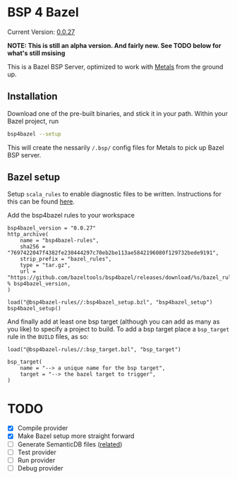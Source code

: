 # BSP 4 Bazel
Current Version: [0.0.27](https://github.com/bazeltools/bsp4bazel/releases/tag/0.0.27)

**NOTE: This is still an alpha version. And fairly new. See TODO below for what's still msising**

This is a Bazel BSP Server, optimized to work with [Metals](https://scalameta.org/metals/) from the ground up.

## Installation

Download one of the pre-built binaries, and stick it in your path. Within your Bazel project, run 

```bash
bsp4bazel --setup
```

This will create the nessarily `/.bsp/` config files for Metals to pick up Bazel BSP server. 

## Bazel setup

Setup `scala_rules` to enable diagnostic files to be written. Instructions for this can be found [here](https://github.com/bazelbuild/rules_scala/blob/master/docs/scala_toolchain.md).

Add the bsp4bazel rules to your workspace

```starlark
bsp4bazel_version = "0.0.27"
http_archive(
    name = "bsp4bazel-rules",
    sha256 = "7697422047f4382fe230444297c70eb2be113ae5842196080f129732bede9191",
    strip_prefix = "bazel_rules",
    type = "tar.gz",
    url = "https://github.com/bazeltools/bsp4bazel/releases/download/%s/bazel_rules.tar.gz" % bsp4bazel_version,
)

load("@bsp4bazel-rules//:bsp4bazel_setup.bzl", "bsp4bazel_setup")
bsp4bazel_setup()
```

And finally add at least one bsp target (although you can add as many as you like) to specify a project to build. To add a bsp target place a `bsp_target` rule in the `BUILD` files, as so:

```starlark
load("@bsp4bazel-rules//:bsp_target.bzl", "bsp_target")

bsp_target(
    name = "--> a unique name for the bsp target",
    target = "--> the bazel target to trigger",
)
```

# TODO

- [x] Compile provider
- [x] Make Bazel setup more straight forward
- [ ] Generate SemanticDB files ([related](https://github.com/bazelbuild/rules_scala/pull/1467))
- [ ] Test provider
- [ ] Run provider
- [ ] Debug provider
